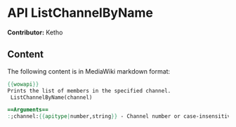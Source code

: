 # API ListChannelByName

**Contributor:** Ketho

## Content

The following content is in MediaWiki markdown format:

```mediawiki
{{wowapi}}
Prints the list of members in the specified channel.
 ListChannelByName(channel)

==Arguments==
:;channel:{{apitype|number,string}} - Channel number or case-insensitive channel name from which to list the members, e.g. "trade - city".
```